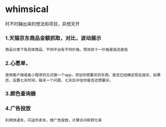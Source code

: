 # whimsical
时不时蹦出来的想法和项目，异想天开

### 1.天猫京东商品金额抓取，对比，波动展示
    商品分类下有具体商品、不同平台有不同价格，预测双十一价格是高还是低
### 2.心愿单，
    使用客户端或者小程序的方式做一个app，添加你想要买的东西，是否已经确定现在就买，如果否，设置七天时间，每天一个问题，七天后评估你是否还想要买。
### 3.颜色查询器
### 4.广告投放
    利用快递车，闪送外卖车，做广告投放，计算访问和转化率
